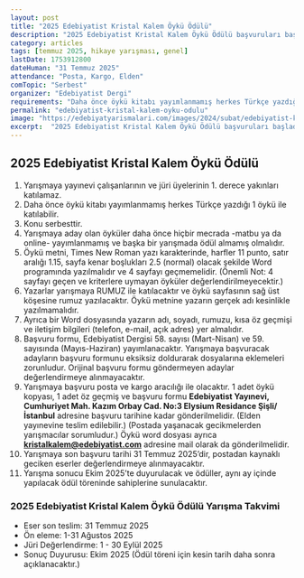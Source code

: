 ```yaml
---
layout: post
title: "2025 Edebiyatist Kristal Kalem Öykü Ödülü"
description: "2025 Edebiyatist Kristal Kalem Öykü Ödülü başvuruları başladı."
category: articles
tags: [temmuz 2025, hikaye yarışması, genel]
lastDate: 1753912800
dateHuman: "31 Temmuz 2025"
attendance: "Posta, Kargo, Elden"
comTopic: "Serbest"
organizer: "Edebiyatist Dergi"
requirements: "Daha önce öykü kitabı yayımlanmamış herkes Türkçe yazdığı 1 öykü ile katılabilir."
permalink: "edebiyatist-kristal-kalem-oyku-odulu"
image: "https://edebiyatyarismalari.com/images/2024/subat/edebiyatist-kristal-kalem-oyku-odulu.jpg"
excerpt:  "2025 Edebiyatist Kristal Kalem Öykü Ödülü başvuruları başladı."
---
```


## 2025 Edebiyatist Kristal Kalem Öykü Ödülü

1. Yarışmaya yayınevi çalışanlarının ve jüri üyelerinin 1. derece yakınları katılamaz.
2. Daha önce öykü kitabı yayımlanmamış herkes Türkçe yazdığı 1 öykü ile katılabilir.
3. Konu serbesttir.
4. Yarışmaya aday olan öyküler daha önce hiçbir mecrada -matbu ya da online- yayımlanmamış ve başka bir yarışmada ödül almamış olmalıdır.
5. Öykü metni, Times New Roman yazı karakterinde, harfler 11 punto, satır aralığı 1.15, sayfa kenar boşlukları 2.5 (normal) olacak şekilde Word programında yazılmalıdır ve 4 sayfayı geçmemelidir. (Önemli Not: 4 sayfayı geçen ve kriterlere uymayan öyküler değerlendirilmeyecektir.)
6. Yazarlar yarışmaya RUMUZ ile katılacaktır ve öykü sayfasının sağ üst köşesine rumuz yazılacaktır. Öykü metnine yazarın gerçek adı kesinlikle yazılmamalıdır.
7. Ayrıca bir Word dosyasında yazarın adı, soyadı, rumuzu, kısa öz geçmişi ve iletişim bilgileri (telefon, e-mail, açık adres) yer almalıdır.
8. Başvuru formu, Edebiyatist Dergisi 58. sayısı (Mart-Nisan) ve 59. sayısında (Mayıs-Haziran) yayımlanacaktır. Yarışmaya başvuracak adayların başvuru formunu eksiksiz doldurarak dosyalarına eklemeleri zorunludur. Orijinal başvuru formu göndermeyen adaylar değerlendirmeye alınmayacaktır.
9. Yarışmaya başvuru posta ve kargo aracılığı ile olacaktır. 1 adet öykü kopyası, 1 adet öz geçmiş ve başvuru formu **Edebiyatist Yayınevi, Cumhuriyet Mah. Kazım Orbay Cad. No:3 Elysium Residance Şişli/İstanbul** adresine başvuru tarihine kadar gönderilmelidir. (Elden yayınevine teslim edilebilir.) (Postada yaşanacak gecikmelerden yarışmacılar sorumludur.) Öykü word dosyası ayrıca **kristalkalem@edebiyatist.com** adresine mail olarak da gönderilmelidir.
10. Yarışmaya son başvuru tarihi 31 Temmuz 2025’dir, postadan kaynaklı geciken eserler değerlendirmeye alınmayacaktır.
11. Yarışma sonucu Ekim 2025’te duyurulacak ve ödüller, aynı ay içinde yapılacak ödül töreninde sahiplerine sunulacaktır.

### 2025 Edebiyatist Kristal Kalem Öykü Ödülü Yarışma Takvimi
- Eser son teslim: 31 Temmuz 2025
- Ön eleme: 1-31 Ağustos 2025
- Jüri Değerlendirme: 1 - 30 Eylül 2025
- Sonuç Duyurusu: Ekim 2025 (Ödül töreni için kesin tarih daha sonra açıklanacaktır.)